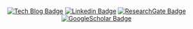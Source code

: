 ### 


  <div align=center>

  [![Tech Blog Badge](http://img.shields.io/badge/-Portfolio-black?style=flat-square&logo=github&link=https://na-dongjun.web.app)](https://na-dongjun.web.app)
  [![Linkedin Badge](https://img.shields.io/badge/-LinkedIn-blue?style=flat-square&logo=Linkedin&logoColor=white&link=https://www.linkedin.com/in/nadongjun/)](https://www.linkedin.com/in/nadongjun/)
  [![ResearchGate Badge](https://img.shields.io/badge/-ResearchGate-white?style=flat-square&logo=researchgate&link=https://www.researchgate.net/profile/Dongjun_Na2)](https://www.researchgate.net/profile/Dongjun_Na2/)
  [![GoogleScholar Badge](https://img.shields.io/badge/-GoogleScholar-white?style=flat-square&logo=Google%20Scholar&link=https://scholar.google.com/citations?user=0cT9zBkAAAAJ&hl=en)](https://scholar.google.com/citations?user=0cT9zBkAAAAJ&hl=en)
  </div>

<!--
**nadongjun/nadongjun** is a ✨ _special_ ✨ repository because its `README.md` (this file) appears on your GitHub profile.
   [![SciProfiles Badge](https://img.shields.io/badge/-SciProfiles-9cf?style=flat-square&link=https://sciprofiles.com/profile/dongjunna)](https://sciprofiles.com/profile/dongjunna)
  [![Anurag's github stats](https://github-readme-stats.vercel.app/api?username=nadongjun&show_icons=true&theme=dark)](https://github.com/anuraghazra/github-readme-stats)  
  
  [![Top Langs](https://github-readme-stats.vercel.app/api/top-langs/?username=nadongjun&layout=compact)](https://github.com/nadongjun/github-readme-stats)

Here are some ideas to get you started:

  <div align=center>

[![Hits](https://hits.seeyoufarm.com/api/count/incr/badge.svg?url=https%3A%2F%2Fgithub.com%2Fnadongjun&count_bg=%23506CC4&title_bg=%23000000&icon=iconify.svg&icon_color=%23506CC4&title=hits&edge_flat=false)](https://hits.seeyoufarm.com)
</div>
- 🔭 I’m currently working on ...
- 🌱 I’m currently learning ...
- 👯 I’m looking to collaborate on ...
- 🤔 I’m looking for help with ...
- 💬 Ask me about ...
- 📫 How to reach me: ...
- 😄 Pronouns: ...
- ⚡ Fun fact: ...
-->
